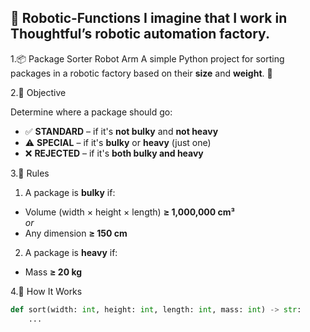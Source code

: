 🎯 Robotic-Functions
I imagine that I work in Thoughtful’s robotic automation factory.
--------------------------------------------------------------------------------------------------------------------
1.📦 Package Sorter Robot Arm
A simple Python project for sorting packages in a robotic factory based on their **size** and **weight**. 🦾

2.🎯 Objective

Determine where a package should go:
- ✅ **STANDARD** – if it's **not bulky** and **not heavy**
- ⚠️ **SPECIAL** – if it's **bulky** or **heavy** (just one)
- ❌ **REJECTED** – if it's **both bulky and heavy**

3.📏 Rules
1) A package is **bulky** if:
- Volume (width × height × length) **≥ 1,000,000 cm³**  
  _or_  
- Any dimension **≥ 150 cm**

2) A package is **heavy** if:
- Mass **≥ 20 kg**

4.🧠 How It Works

```python
def sort(width: int, height: int, length: int, mass: int) -> str:
    ...
